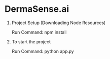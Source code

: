 # DermaSense.ai
1) Project Setup (Downloading Node Resources)
   
   Run Command: npm install
3) To start the project
   
   Run Command: python app.py
